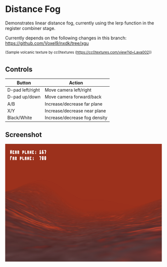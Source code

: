 # Distance Fog

Demonstrates linear distance fog, currently using the lerp function in the register combiner stage.

Currently depends on the following changes in this branch: https://github.com/Voxel9/nxdk/tree/xgu

<sup>(Sample volcanic texture by cc0textures (https://cc0textures.com/view?id=Lava002))</sup>

## Controls
| **Button**       | **Action**                    |
| ---------------- | ----------------------------- |
| D-pad left/right | Move camera left/right        |
| D-pad up/down    | Move camera forward/back      |
| A/B              | Increase/decrease far plane   |
| X/Y              | Increase/decrease near plane  |
| Black/White      | Increase/decrease fog density |

## Screenshot
![distance_fog](/_screenshots/distance_fog.png)
